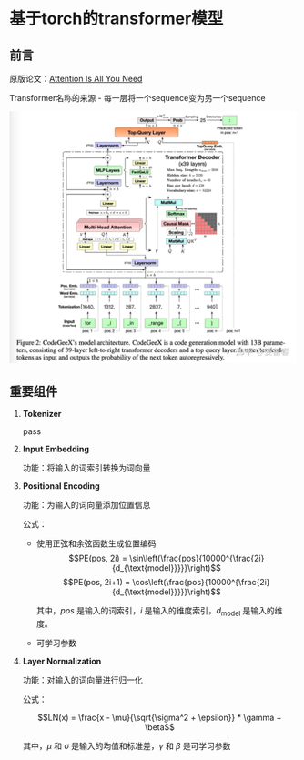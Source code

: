 # 基于torch的transformer模型

## 前言

原版论文：[Attention Is All You Need](https://arxiv.org/abs/1706.03762)

Transformer名称的来源 - 每一层将一个sequence变为另一个sequence

![Transformer示意图](images/transformer_arch.png)

## 重要组件

1. **Tokenizer**

    pass

2. **Input Embedding**

    功能：将输入的词索引转换为词向量

3. **Positional Encoding**

    功能：为输入的词向量添加位置信息

    公式：
    - 使用正弦和余弦函数生成位置编码
      $$PE(pos, 2i) = \sin\left(\frac{pos}{10000^{\frac{2i}{d_{\text{model}}}}}\right)$$
      $$PE(pos, 2i+1) = \cos\left(\frac{pos}{10000^{\frac{2i}{d_{\text{model}}}}}\right)$$

      其中，$pos$ 是输入的词索引，$i$ 是输入的维度索引，$d_{\text{model}}$ 是输入的维度。

    - 可学习参数

4. **Layer Normalization**

    功能：对输入的词向量进行归一化

    公式：

    $$LN(x) = \frac{x - \mu}{\sqrt{\sigma^2 + \epsilon}} * \gamma + \beta$$

    其中，$\mu$ 和 $\sigma$ 是输入的均值和标准差，$\gamma$ 和 $\beta$ 是可学习参数

